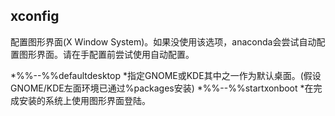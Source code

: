 ## xconfig 


配置图形界面(X Window System)。如果没使用该选项，anaconda会尝试自动配置图形界面。请在手配置前尝试使用自动配置。

  *%%--%%defaultdesktop
    *指定GNOME或KDE其中之一作为默认桌面。(假设GNOME/KDE左面环境已通过%packages安装)
  *%%--%%startxonboot
    *在完成安装的系统上使用图形界面登陆。

